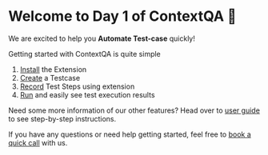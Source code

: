 # Welcome to Day 1 of ContextQA 🎉 
 
We are excited to help you **Automate Test-case** quickly! 
 
Getting started with ContextQA is quite simple

1. [Install](https://app.storylane.io/share/tvpsrlszceva) the Extension  
2. [Create](https://app.storylane.io/share/ifychdsdj9vc) a Testcase  
3. [Record](https://app.storylane.io/share/nj0mc8vb7ghc) Test Steps using extension
4. [Run](https://app.storylane.io/share/dttk0otxvyc4) and easily see test execution results



Need some more information of our other features? Head over to [user guide](./../01-Index/Index.md) to see step-by-step instructions.  

If you have any questions or need help getting started, feel free to [book a quick call](https://meetings.hubspot.com/deep-barot?utm_medium=email&_hsmi=299989918&_hsenc=p2ANqtz-93_Gh2Kh0HPIA1_YAuC4aN3P8CDhDP8g1RC5aE0y56Scvu-HpB0xk1UIlkNpq34VYk9WGauryok8y75Y3Oq7ToSYBpIN0-4Pv-2T_dWFs_gK2cusE&utm_content=299989918&utm_source=hs_email) with us.